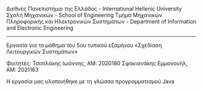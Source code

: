 Διεθνές Πανεπιστήμιο της Ελλάδος - International Hellenic University
Σχολή Μηχανικών - School of Engineering
Τμήμα Μηχανικών Πληροφορικής και Ηλεκτρονικών Συστημάτων - Department of Information and Electronic Engineering

--------------------------------

Εργασία για το μάθημα του 5ου τυπικού εξαμήνου «Σχεδίαση Λειτουργικών Συστημάτων»

Φοιτητές: Τσοπλάκης Ιωάννης, ΑΜ: 2020180
          Σφακιανάκης Εμμανουήλ, ΑΜ: 2021163

H εργασία μας υλοποιήθηκε με τη γλώσσα προγραμματισμού Java
